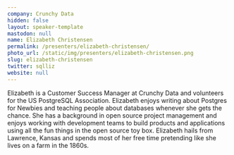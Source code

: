 ```yaml
---
company: Crunchy Data
hidden: false
layout: speaker-template
mastodon: null
name: Elizabeth Christensen
permalink: /presenters/elizabeth-christensen/
photo_url: /static/img/presenters/elizabeth-christensen.png
slug: elizabeth-christensen
twitter: sqlliz
website: null
---
```


Elizabeth is a Customer Success Manager at Crunchy Data and volunteers for the US PostgreSQL Association. Elizabeth enjoys writing about Postgres for Newbies and teaching people about databases whenever she gets the chance. She has a background in open source project management and enjoys working with development teams to build products and applications using all the fun things in the open source toy box. Elizabeth hails from Lawrence, Kansas and spends most of her free time pretending like she lives on a farm in the 1860s.
